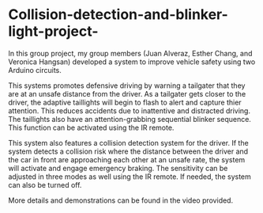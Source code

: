 # Collision-detection-and-blinker-light-project-
In this group project, my group members (Juan Alveraz, Esther Chang, and Veronica Hangsan) developed a system to improve vehicle safety using two Arduino circuits. 

This systems promotes defensive driving by warning a tailgater that they are at an unsafe distance from the driver. As a tailgater gets closer to the driver, the adaptive taillights will begin to flash to alert and capture thier attention. This reduces accidents due to inattentive and distracted driving. The taillights also have an attention-grabbing sequential blinker sequence. This function can be activated using the IR remote. 

This system also features a collision detection system for the driver. If the system detects a collision risk where the distance between the driver and the car in front are approaching each other at an unsafe rate, the system will activate and engage emergency braking. The sensitivity can be adjusted in three modes as well using the IR remote. If needed, the system can also be turned off. 

More details and demonstrations can be found in the video provided. 


